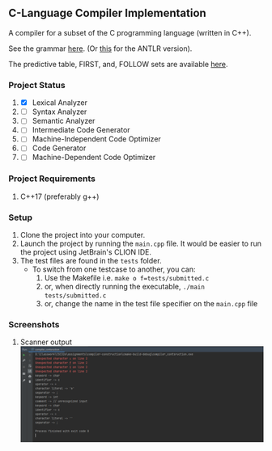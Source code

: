 ## C-Language Compiler Implementation

A compiler for a subset of the C programming language (written in C++).

See the grammar [here](specification.txt). (Or [this](assets/C.g4) for the ANTLR version).

The predictive table, FIRST, and, FOLLOW sets are available [here](https://docs.google.com/spreadsheets/d/1F-eJwgGijExL0FjVoafF_rrcgbAnOpWvMyG7Qhu3K1k/edit?usp=sharing).

### Project Status

1. - [x] Lexical Analyzer
2. - [ ] Syntax Analyzer
3. - [ ] Semantic Analyzer
4. - [ ] Intermediate Code Generator
5. - [ ] Machine-Independent Code Optimizer
6. - [ ] Code Generator
7. - [ ] Machine-Dependent Code Optimizer

### Project Requirements

1. C++17 (preferably g++)

### Setup

1. Clone the project into your computer.
2. Launch the project by running the `main.cpp` file. It would be easier to run the project using JetBrain's CLION IDE.
3. The test files are found in the `tests` folder.
   - To switch from one testcase to another, you can:
     1. Use the Makefile i.e. `make o f=tests/submitted.c`
     2. or, when directly running the executable, `./main tests/submitted.c`
     3. or, change the name in the test file specifier on the `main.cpp` file

### Screenshots

1. Scanner output
   ![Scanner output](assets/scanner.png)
